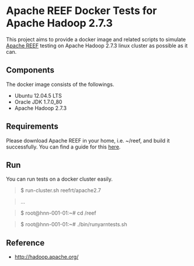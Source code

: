 Apache REEF Docker Tests for Apache Hadoop 2.7.3
============================================================

This project aims to provide a docker image and related scripts to simulate
[Apache REEF](http://reef.apache.org/) testing on
Apache Hadoop 2.7.3 linux cluster as possible as it can.

Components
----------

The docker image consists of the followings.

* Ubuntu 12.04.5 LTS
* Oracle JDK 1.7.0_80
* Apache Hadoop 2.7.3

Requirements
------------

Please download Apache REEF in your home, i.e. ~/reef, and build
it successfully. You can find a guide for this
[here](https://cwiki.apache.org/confluence/display/REEF/Compiling+REEF).

Run
---
You can run tests on a docker cluster easily.

> $ run-cluster.sh reefrt/apache2.7

> ...

> $ root@hnn-001-01:~# cd /reef

> $ root@hnn-001-01:~# ./bin/runyarntests.sh

Reference
---------
* http://hadoop.apache.org/
